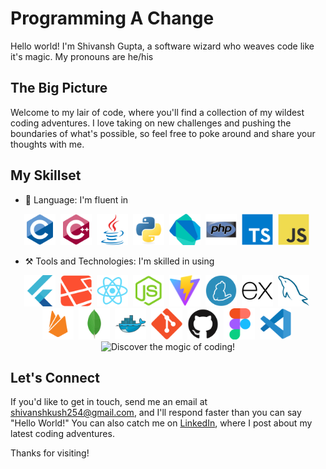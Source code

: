 <!--
**gshivg/gshivg** is a ✨ _special_ ✨ repository because its `README.md` (this file) appears on your GitHub profile.

Here are some ideas to get you started:

- 🔭 I’m currently working on ...
- 🌱 I’m currently learning ...
- 👯 I’m looking to collaborate on ...
- 🤔 I’m looking for help with ...
- 💬 Ask me about ...
- 📫 How to reach me: ...
- 😄 Pronouns: ...
- ⚡ Fun fact: ...
-->

# Programming A Change

Hello world! I'm Shivansh Gupta, a software wizard who weaves code like it's magic. My pronouns are he/his

## The Big Picture

Welcome to my lair of code, where you'll find a collection of my wildest coding adventures. I love taking on new challenges and pushing the boundaries of what's possible, so feel free to poke around and share your thoughts with me.

## My Skillset

- :wrench: Language: I'm fluent in
<div align="center">
  <img src="./icons/C.svg" title="C" alt="C" width="50"/>&nbsp;
  <img src="./icons/C++.svg" title="C++" alt="C++" width="50"/>&nbsp;
  <img src="./icons/java.svg" title="Java" alt="Java" width="50"/>&nbsp;
  <img src="./icons/python.svg" title="Python" alt="Python" width="50"/>&nbsp;
  <img src="./icons/dart.svg" title="Dart" alt="Dart" width="50"/>&nbsp;
  <img src="./icons/php.svg" title="PHP" alt="PHP" width="50"/>&nbsp;
  <img src="./icons/typescript.svg" title="Typescript" alt="Typescript" width="50"/>&nbsp;
  <img src="./icons/js.svg" title="Javascript" alt="Javascript" width="50"/>&nbsp;
</div>

- :hammer_and_pick: Tools and Technologies: I'm skilled in using
<div align="center">
  <img src="./icons/flutter.svg" title="Flutter" alt="Flutter" width="50"/>&nbsp;
  <img src="./icons/laravel.svg" title="Laravel" alt="Laravel" width="50"/>&nbsp;
  <img src="./icons/react.svg" title="React" alt="React" width="50"/>&nbsp;
  <img src="./icons/nodejs.svg" title="NodeJS" alt="NodeJS" width="50"/>&nbsp;
  <img src="./icons/vitejs.svg" title="ViteJS" alt="ViteJS" width="50"/>&nbsp;
  <img src="./icons/yarn.svg" title="Yarn" alt="Yarn" width="50"/>&nbsp;
  <img src="./icons/express.svg" title="Express" alt="Express" width="50"/>&nbsp;
  <img src="./icons/mysql.svg" title="MySQL" alt="MySQL" width="50"/>&nbsp;
  <img src="./icons/firebase.svg" title="Firebase" alt="Firebase" width="50"/>&nbsp;
  <img src="./icons/mongodb.svg" title="mongoDB" alt="mongoDB" width="50"/>&nbsp;
  <img src="./icons/docker.svg" title="Docker" alt="Docker" width="50"/>&nbsp;
  <img src="./icons/git.svg" title="Git" alt="Git" width="50"/>&nbsp;
  <img src="./icons/github.svg" title="Github" alt="Github" width="50"/>&nbsp;
  <img src="./icons/figma.svg" title="figma" alt="figma" width="50"/>&nbsp;
  <img src="./icons/vscode.svg" title="Visual Studio Code" alt="Visual Studio Code" width="50"/>&nbsp;
</div>

<!-- - Methodologies: I follow DevOps , and I'm always open to new ways of working. -->

<div align="center">
  <img src="https://media.giphy.com/media/KdzlXQsBRrwwsEtSgo/giphy.gif" title="Coding is Magic" alt="Discover the mogic of coding!"/>
</div>

## Let's Connect

If you'd like to get in touch, send me an email at [shivanshkush254@gmail.com](mailto:shivanshkush254@gmail.com), and I'll respond faster than you can say "Hello World!" You can also catch me on [LinkedIn](https://www.linkedin.com/in/gshivg/), where I post about my latest coding adventures.

Thanks for visiting!

<!-- 
## My Projects

Here are some of my proudest creations:

- [ReLive](https://github.com/gshivg/Chat-App): A no clutter chat app made with flutter.

- [Trextify](https://github.com/gshivg/Blog-App): A bloging based social media software, where you can find and share infotainment.

- [Project Name 3](https://github.com/your-username/project-name-3): [Brief description of the project and what it does, written in a creative and engaging style] -->
